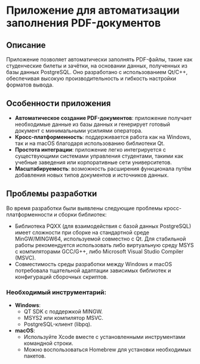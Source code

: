 # Приложение для автоматизации заполнения PDF-документов

## Описание
Приложение позволяет автоматически заполнять PDF-файлы, такие как студенческие билеты и зачётки, на основании данных, полученных из базы данных PostgreSQL. Оно разработано с использованием Qt/C++, обеспечивая высокую производительность и гибкость настройки форматов вывода.

## Особенности приложения
- **Автоматическое создание PDF-документов**: приложение получает необходимые данные из базы данных и генерирует готовый документ с минимальными усилиями оператора.
- **Кросс-платформенность**: поддерживается работа как на Windows, так и на macOS благодаря использованию библиотеки Qt.
- **Простота интеграции**: приложение легко интегрируется с существующими системами управления студентами, такими как учебные заведения или корпоративные сети университетов.
- **Масштабируемость**: возможность расширения функционала путём добавления новых типов документов и источников данных.

## Проблемы разработки
Во время разработки были выявлены следующие проблемы кросс-платформенности и сборки библиотек:
- Библиотека PQXX (для взаимодействия с базой данных PostgreSQL) имеет сложности при сборке на стандартной среде MinGW/MINGW64, используемой совместно с Qt. Для стабильной работы рекомендуется использовать либо виртуальную среду MSYS с компиляторами GCC/G++, либо Microsoft Visual Studio Compiler (MSVC).
- Совместимость среды разработки между Windows и macOS потребовала тщательной адаптации зависимых библиотек и конфигураций сборочных скриптов.



### Необходимый инструментарий:
- **Windows**:
  - QT SDK с поддержкой MINGW.
  - MSYS2 или компилятор MSVC.
  - PostgreSQL-клиент (libpq).
- **macOS**:
  - Используйте Xcode вместе с установленными инструментами командной строки.
  - Можно воспользоваться Homebrew для установки необходимых пакетов.


